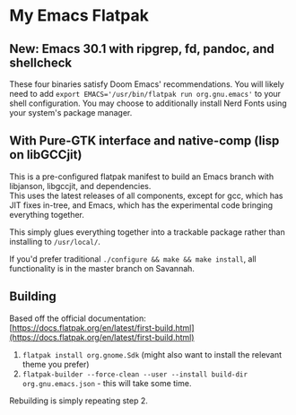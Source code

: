 # My Emacs Flatpak 

## New: Emacs 30.1 with ripgrep, fd, pandoc, and shellcheck

These four binaries satisfy Doom Emacs' recommendations. You will likely need to add `export EMACS='/usr/bin/flatpak run org.gnu.emacs'` to your shell configuration. You may choose to additionally install Nerd Fonts using your system's package manager.

## With Pure-GTK interface and native-comp (lisp on libGCCjit)

This is a pre-configured flatpak manifest to build an Emacs branch with libjanson, libgccjit, and dependencies.  
This uses the latest releases of all components, except for gcc, which has JIT fixes in-tree, and Emacs, which has the experimental code bringing everything together.

This simply glues everything together into a trackable package rather than installing to `/usr/local/`.

If you'd prefer traditional `./configure && make && make install`, all functionality is in the master branch on Savannah.

## Building

Based off the official documentation:  
[https://docs.flatpak.org/en/latest/first-build.html](https://docs.flatpak.org/en/latest/first-build.html)

1. `flatpak install org.gnome.Sdk` (might also want to install the relevant theme you prefer)
2. `flatpak-builder --force-clean --user --install build-dir org.gnu.emacs.json` - this will take some time.

Rebuilding is simply repeating step 2.
